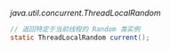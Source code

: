 *java.util.concurrent.ThreadLocalRandom*

```java
// 返回特定于当前线程的 Random 类实例
static ThreadLocalRandom current();
```